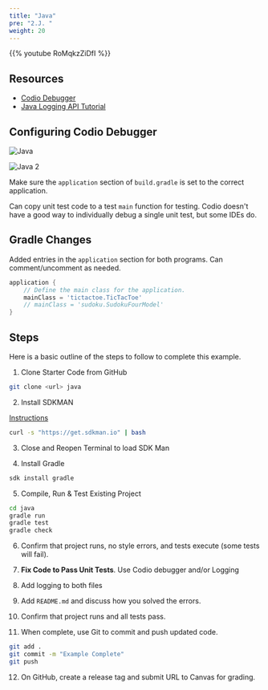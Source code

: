 ```yaml
---
title: "Java"
pre: "2.J. "
weight: 20
---
```


{{% youtube RoMqkzZiDfI %}}

## Resources

* [Codio Debugger](https://docs.codio.com/project/ide/features/#debugging)
* [Java Logging API Tutorial](https://www.vogella.com/tutorials/Logging/article.html)

## Configuring Codio Debugger

![Java](/cc410/images/e5/java.png)

![Java 2](/cc410/images/e5/java2.png)

Make sure the `application` section of `build.gradle` is set to the correct application.

Can copy unit test code to a test `main` function for testing. Codio doesn't have a good way to individually debug a single unit test, but some IDEs do.

## Gradle Changes

Added entries in the `application` section for both programs. Can comment/uncomment as needed.

```groovy
application {
    // Define the main class for the application.
    mainClass = 'tictactoe.TicTacToe'
    // mainClass = 'sudoku.SudokuFourModel'
}
```

## Steps

Here is a basic outline of the steps to follow to complete this example.

1. Clone Starter Code from GitHub

```bash
git clone <url> java
```

2. Install SDKMAN

[Instructions](https://sdkman.io/install)

```bash
curl -s "https://get.sdkman.io" | bash
```

3. Close and Reopen Terminal to load SDK Man

4. Install Gradle

```bash
sdk install gradle
```

5. Compile, Run & Test Existing Project

```bash
cd java
gradle run
gradle test
gradle check
```

6. Confirm that project runs, no style errors, and tests execute (some tests will fail). 

7. **Fix Code to Pass Unit Tests**. Use Codio debugger and/or Logging

8. Add logging to both files

9. Add `README.md` and discuss how you solved the errors.

10. Confirm that project runs and all tests pass.

11. When complete, use Git to commit and push updated code. 

```bash
git add .
git commit -m "Example Complete"
git push
```

12. On GitHub, create a release tag and submit URL to Canvas for grading. 